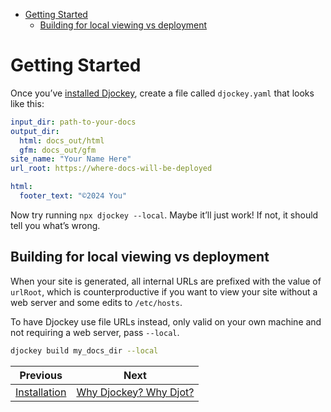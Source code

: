 <!--
  DO NOT EDIT THIS FILE DIRECTLY!
  It is generated by djockey.
-->
- [Getting Started](./getting_started.md#Getting-Started)
  - [Building for local viewing vs
    deployment](./getting_started.md#Building-for-local-viewing-vs-deployment)

<div id="Getting-Started" class="section" id="Getting-Started">

# Getting Started

Once you’ve [installed Djockey](./installation.md#Installation), create
a file called `djockey.yaml` that looks like this:

``` yaml
input_dir: path-to-your-docs
output_dir:
  html: docs_out/html
  gfm: docs_out/gfm
site_name: "Your Name Here"
url_root: https://where-docs-will-be-deployed

html:
  footer_text: "©2024 You"
```

Now try running `npx djockey --local`. Maybe it’ll just work! If not, it
should tell you what’s wrong.

<div id="Building-for-local-viewing-vs-deployment" class="section"
id="Building-for-local-viewing-vs-deployment">

## Building for local viewing vs deployment

When your site is generated, all internal URLs are prefixed with the
value of `urlRoot`, which is counterproductive if you want to view your
site without a web server and some edits to `/etc/hosts`.

To have Djockey use file URLs instead, only valid on your own machine
and not requiring a web server, pass `--local`.

``` sh
djockey build my_docs_dir --local
```

</div>

</div>


| Previous | Next |
| - | - |
| [Installation](./installation.md) | [Why Djockey? Why Djot?](./why.md) |